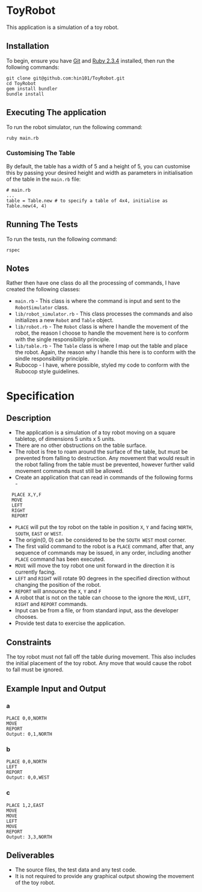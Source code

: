 # ToyRobot
This application is a simulation of a toy robot.
## Installation
To begin, ensure you have [Git](https://git-scm.com/downloads) and [Ruby 2.3.4](https://www.ruby-lang.org/en/downloads/) installed, then run the following commands:
```
git clone git@github.com:hin101/ToyRobot.git
cd ToyRobot
gem install bundler
bundle install
```
## Executing The application
To run the robot simulator, run the following command:
```
ruby main.rb
```
### Customising The Table
By default, the table has a width of 5 and a height of 5, you can customise this by passing your desired height and width as parameters in initialisation of the table in the `main.rb` file:
```
# main.rb
...
table = Table.new # to specify a table of 4x4, initialise as Table.new(4, 4)
```
## Running The Tests
To run the tests, run the following command:
```
rspec
```
## Notes
Rather then have one class do all the processing of commands, I have created the following classes:

* `main.rb` - This class is where the command is input and sent to the `RobotSimulator` class.
* `lib/robot_simulator.rb` - This class processes the commands and also initializes a new `Robot` and `Table` object.
* `lib/robot.rb` - The `Robot` class is where I handle the movement of the robot, the reason I choose to handle the movement here is to conform with the single responsibility principle.
* `lib/table.rb` - The `Table` class is where I map out the table and place the robot. Again, the reason why I handle this here is to conform with the sindle responsibility principle.
* Rubocop - I have, where possible, styled my code to conform with the Rubocop style guidelines.

Specification
=============

Description
-----------

- The application is a simulation of a toy robot moving on a square tabletop, of dimensions 5 units x 5 units.
- There are no other obstructions on the table surface.
- The robot is free to roam around the surface of the table, but must be prevented from falling to destruction. Any movement that would result in the robot falling from the table must be prevented, however further valid movement commands must still be allowed.
- Create an application that can read in commands of the following forms -
```
  PLACE X,Y,F
  MOVE
  LEFT
  RIGHT
  REPORT
```
- `PLACE` will put the toy robot on the table in position `X`, `Y` and facing `NORTH`, `SOUTH`, `EAST` or `WEST`.
- The origin(0, 0) can be considered to be the `SOUTH WEST` most corner.
- The first valid command to the robot is a `PLACE` command, after that, any sequence of commands may be issued, in any order, including another `PLACE` command has been executed.
- `MOVE` will move the toy robot one unit forward in the direction it is currently facing.
- `LEFT` and `RIGHT` will rotate 90 degrees in the specified direction without changing the position of the robot.
- `REPORT` will announce the `X`, `Y` and `F`
- A robot that is not on the table can choose to the ignore the `MOVE`, `LEFT`, `RIGHT` and `REPORT` commands.
- Input can be from a file, or from standard input, ass the developer chooses.
- Provide test data to exercise the application.

Constraints
-----------

The toy robot must not fall off the table during movement. This also includes the initial placement of the toy robot. Any move that would cause the robot to fall must be ignored.

Example Input and Output
------------------------

### a
```
PLACE 0,0,NORTH
MOVE
REPORT
Output: 0,1,NORTH
```

### b
```
PLACE 0,0,NORTH
LEFT
REPORT
Output: 0,0,WEST
```

### c
```
PLACE 1,2,EAST
MOVE
MOVE
LEFT
MOVE
REPORT
Output: 3,3,NORTH
```

Deliverables
------------

- The source files, the test data and any test code.
- It is not required to provide any graphical output showing the movement of the toy robot.
